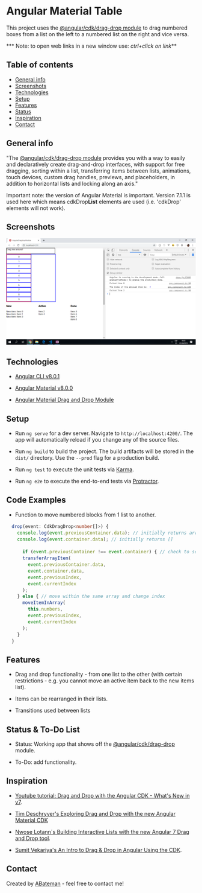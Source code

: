 # Angular Material Table

This project uses the [@angular/cdk/drag-drop module](https://material.angular.io/cdk/drag-drop/overview) to drag numbered boxes from a list on the left to a numbered list on the right and vice versa.

*** Note: to open web links in a new window use: _ctrl+click on link_**

## Table of contents

* [General info](#general-info)
* [Screenshots](#screenshots)
* [Technologies](#technologies)
* [Setup](#setup)
* [Features](#features)
* [Status](#status)
* [Inspiration](#inspiration)
* [Contact](#contact)

## General info

"The [@angular/cdk/drag-drop module](https://material.angular.io/cdk/drag-drop/overview) provides you with a way to easily and declaratively create drag-and-drop interfaces, with support for free dragging, sorting within a list, transferring items between lists, animations, touch devices, custom drag handles, previews, and placeholders, in addition to horizontal lists and locking along an axis."

Important note: the version of Angular Material is important. Version 7.1.1 is used here which means cdkDrop**List** elements are used (i.e. 'cdkDrop' elements will not work).

## Screenshots

![Example screenshot](./img/dragAndDrop.png)

## Technologies

* [Angular CLI v8.0.1](https://github.com/angular/angular-cli)

* [Angular Material v8.0.0](https://material.angular.io/)

* [Angular Material Drag and Drop Module](https://material.angular.io/cdk/drag-drop/overview)

## Setup

* Run `ng serve` for a dev server. Navigate to `http://localhost:4200/`. The app will automatically reload if you change any of the source files.

* Run `ng build` to build the project. The build artifacts will be stored in the `dist/` directory. Use the `--prod` flag for a production build.

* Run `ng test` to execute the unit tests via [Karma](https://karma-runner.github.io).

* Run `ng e2e` to execute the end-to-end tests via [Protractor](http://www.protractortest.org/).

## Code Examples

* Function to move numbered blocks from 1 list to another.

```typescript
  drop(event: CdkDragDrop<number[]>) {
    console.log(event.previousContainer.data); // initially returns array (10) [0, 1, 2, 3, 4, 5, 6, 7, 8, 9]
    console.log(event.container.data); // initially returns []

      if (event.previousContainer !== event.container) { // check to see if moved across lists
      transferArrayItem(
        event.previousContainer.data,
        event.container.data,
        event.previousIndex,
        event.currentIndex
      );
    } else { // move within the same array and change index
      moveItemInArray(
        this.numbers,
        event.previousIndex,
        event.currentIndex
      );
    }
  }

```

## Features

* Drag and drop functionality - from one list to the other (with certain restrictions - e.g. you cannot move an active item back to the new items list).

* Items can be rearranged in their lists.

* Transitions used between lists

## Status & To-Do List

* Status: Working app that shows off the [@angular/cdk/drag-drop](https://material.angular.io/cdk/drag-drop/overview) module.

* To-Do: add functionality.

## Inspiration

* [Youtube tutorial: Drag and Drop with the Angular CDK - What's New in v7](https://www.youtube.com/watch?v=t1CrWLGxQPk).

* [Tim Deschryver's Exploring Drag and Drop with the new Angular Material CDK](https://blog.angularindepth.com/exploring-drag-and-drop-with-the-angular-material-cdk-2e0237857290)

* [Nwose Lotann´s Building Interactive Lists with the new Angular 7 Drag and Drop tool](https://blog.angularindepth.com/building-interactive-lists-with-the-new-angular-7-drag-and-drop-tool-5f2402f8cb27).

* [Sumit Vekariya's An Intro to Drag & Drop in Angular Using the CDK](https://alligator.io/angular/drag-drop/).

## Contact

Created by [ABateman](https://www.andrewbateman.org) - feel free to contact me!
